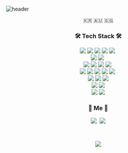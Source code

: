 ![header](https://capsule-render.vercel.app/api?type=soft&color=auto&height=150&section=header&text=YongjinKim&fontSize=70&animation=twinkling)

<p align="center">🇰🇷 🇦🇺 🇸🇬</p>

<h3 align="center">🛠 Tech Stack 🛠</h3>

<div align="center">

<img src="https://img.shields.io/badge/HTML5-ff7c00?style=flat-square&logo=html5&logoColor=white"/>&nbsp;<img src="https://img.shields.io/badge/css-1572B6?style=flat-square&logo=css3&logoColor=white"/>&nbsp;<img src="https://img.shields.io/badge/JavaScript-fad500?style=flat-square&logo=Javascript&logoColor=white"/>&nbsp;<img src="https://img.shields.io/badge/webpack-26373f?logo=webpack"/>&nbsp;<img src="https://img.shields.io/badge/babel-333664?logo=babel"/>&nbsp;
<br />
<img src="https://img.shields.io/badge/TypeScript-2e72bb?style=flat-square&logo=Typescript&logoColor=white"/>&nbsp;<img src="https://img.shields.io/badge/Sass-cc6698?style=flat-square&logo=Sass&logoColor=white"/>&nbsp;
<br />
<img src="https://img.shields.io/badge/React-123456?logo=react"/>&nbsp;<img src="https://img.shields.io/badge/Redux-744ab3?logo=Redux"/>&nbsp;<img src="https://img.shields.io/badge/Recoil-3577e5?logo=Recoil"/>&nbsp;<img src="https://img.shields.io/badge/StyledComponents-345234?logo=styled-components"/>&nbsp;
<br />
<img src="https://img.shields.io/badge/node.js-84ba00?logo=node.js"/>&nbsp;<img src="https://img.shields.io/badge/Express-234534?logo=express"/>&nbsp;<img src="https://img.shields.io/badge/NginX-00984b?logo=NginX"/>&nbsp;<img src="https://img.shields.io/badge/Sequelize-0f0f0f?logo=sequelize"/>&nbsp;<img src="https://img.shields.io/badge/TYPEORM-fd0802?logo=typeorm"/>&nbsp;
<br />
<img src="https://img.shields.io/badge/MySql-efefef?style=flat-square&logo=MySql"/>&nbsp;<img src="https://img.shields.io/badge/mongoDB-83b961?style=flat-square&logo=Mongodb"/>&nbsp;<img src="https://img.shields.io/badge/redis-654342?style=flat-square&logo=Redis"/>
<br />
<img src="https://img.shields.io/badge/prettier-123564?logo=prettier"/>&nbsp;<img src="https://img.shields.io/badge/eslint-456343?logo=eslint"/>
<br />
<img src="https://img.shields.io/badge/Git-purple?logo=Git"/>&nbsp;<img src="https://img.shields.io/badge/GitHub-purple?logo=Github"/>

</div>

<h3 align="center"> 🧸 Me 🧸 </h3>
<p align="center">
  <a href="https://velog.io/@yongjin9660"><img src="https://img.shields.io/badge/Tech%20Blog-11B48A?style=flat-square&logo=Vimeo&logoColor=white&link=https://velog.io/@woo0_hooo"/></a>&nbsp
  <a href="mailto:dydwls0669@gmail.com"><img src="https://img.shields.io/badge/Gmail-d14836?style=flat-square&logo=Gmail&logoColor=white&link=dydwls0669@gmail.com"/></a>
</p>
<br>

<p align="center">
  <a href="https://hits.seeyoufarm.com"><img src="https://hits.seeyoufarm.com/api/count/incr/badge.svg?url=https%3A%2F%2Fgithub.com%2Fwookyoungkim&count_bg=%23ED6DA3&title_bg=%2386757E&icon=github.svg&icon_color=%23E1DEDE&title=hits&edge_flat=false"/></a>
</p>
